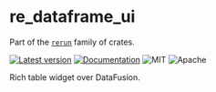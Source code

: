 # re_dataframe_ui

Part of the [`rerun`](https://github.com/rerun-io/rerun) family of crates.

[![Latest version](https://img.shields.io/crates/v/re_dataframe_ui.svg)](https://crates.io/crates/re_dataframe_ui)
[![Documentation](https://docs.rs/re_dataframe_ui/badge.svg)](https://docs.rs/re_dataframe_ui)
![MIT](https://img.shields.io/badge/license-MIT-blue.svg)
![Apache](https://img.shields.io/badge/license-Apache-blue.svg)

Rich table widget over DataFusion.
